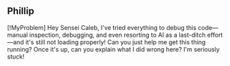 ## Phillip

[!MyProblem]
Hey Sensei Caleb, I've tried everything to debug this code—manual inspection, debugging, and even resorting to AI as a last-ditch effort—and it's still not loading properly! Can you just help me get this thing running? Once it's up, can you explain what I did wrong here? I'm seriously stuck!
